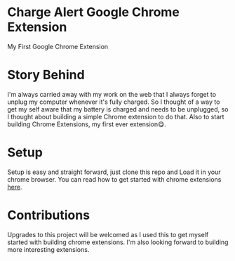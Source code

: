 # Charge Alert Google Chrome Extension
My First Google Chrome Extension

# Story Behind
I'm always carried away with my work on the web that I always forget to unplug my computer whenever it's fully charged. So I thought of a way to get my self aware that my battery is charged and needs to be unplugged, so I thought about building a simple Chrome extension to do that. Also to start building Chrome Extensions, my first ever extension😋.

# Setup
Setup is easy and straight forward, just clone this repo and Load it in your chrome browser. You can read how to get started with chrome extensions [here](https://developer.chrome.com/docs/extensions/mv3/getstarted/).

# Contributions
Upgrades to this project will be welcomed as I used this to get myself started with building chrome extensions. I'm also looking forward to building more interesting extensions.